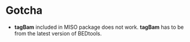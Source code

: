 Gotcha
======

* __tagBam__ included in MISO package does not work. __tagBam__ has to be from the latest version of BEDtools.
